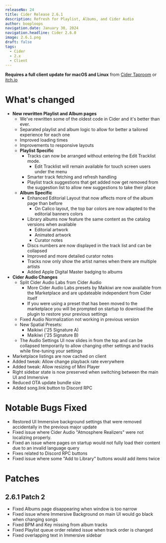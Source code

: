 ```yaml
---
releaseNo: 24
title: Cider Release 2.6.1
description: Refresh for Playlist, Albums, and Cider Audio
author: booploops
navigation.date: January 30, 2024
navigation.headline: Cider 2.6.0
image: 2.6.1.png
draft: false
tags:
  - Cider
  - 2.x
  - Client
---
```


**Requires a full client update for macOS and Linux** from [Cider Taproom](https://taproom.cider.sh) or [itch.io](itch.io)

# What's changed

- **New rewritten Playlist and Album pages**
	- We've rewritten some of the oldest code in Cider and it's better than ever.
	- Separated playlist and album logic to allow for better a tailored experience for each one
	- Improved loading times
	- Improvements to responsive layouts
	- **Playlist Specific**
		- Tracks can now be arranged without entering the Edit Tracklist mode.
			- Edit Tracklist will remain available for touch screen users under the menu
		- Smarter track fetching and refresh handling
		- Playlist track suggestions that get added now get removed from the suggestion list to allow new suggestions to take their place
	- **Album Specific**
		- Enhanced Editorial Layout that now affects more of the album page than before
			- On Calico layout, the top bar colors are now adapted to the editorial banners colors
		- Library albums now feature the same content as the catalog versions when available
			- Editorial artwork
			- Animated artwork
			- Curator notes
		- Discs numbers are now displayed in the track list and can be collapsed
		- Improved and more detailed curator notes
		- Tracks now only show the artist names when there are multiple artists
		- Added Apple Digital Master badging to albums
- **Cider Audio Changes**
	- Split Cider Audio Labs from Cider Audio
		- More Cider Audio Labs presets by Maikiwi are now available from the Marketplace and are updateable independent from Cider itself
	    - If you were using a preset that has been moved to the marketplace you will be prompted on startup to download the plugin to restore your previous settings
	- Fixed Audio Normalization not working in previous version
	- New Spatial Presets:
	    - Maikiwi ('25 Signature A)
	    - Maikiwi ('25 Signature B)
  - The Audio Settings UI now slides in from the top and can be collapsed temporarily to allow changing other settings and tracks while fine-tuning your settings
- Marketplace listings are now cached on client
- Added tweak: Allow change playback rate everywhere
- Added tweak: Allow resizing of Mini Player
- Right sidebar state is now preserved when switching between the main UI and Immersive
- Reduced OTA update bundle size
- Added song.link button to Discord RPC

# Notable Bugs Fixed

- Restored UI Immersive background settings that were removed accidentally in the previous major update
- Fixed issue where Cider Audio "Atmosphere Realizers" were not localizing properly.
- Fixed an issue where pages on startup would not fully load their content due to an invalid language query
- Fixes related to Discord RPC buttons
- Fixed issue where some "Add to Library" buttons would add items twice

# Patches

## 2.6.1 Patch 2
- Fixed Albums page disappearing when window is too narrow
- Fixed issue where Immersive Background on main UI would go black when changing songs
- Fixed BPM and Key missing from album tracks
- Fixed Playlist queue order related issue when track order is changed
- Fixed overlapping text in Immersive sidebar
